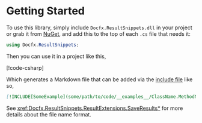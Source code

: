 # Getting Started

To use this library, simply include `Docfx.ResultSnippets.dll` in your project
or grab it from [NuGet](https://www.nuget.org/packages/Docfx.ResultSnippets/),
and add this to the top of each `.cs` file that needs it:

```C#
using Docfx.ResultSnippets;
```

Then you can use it in a project like this,

[!code-csharp[](../../Docfx.ResultSnippets.Tests/ResultExtensionsTests.cs#SaveResultsExample1)]

Which generates a Markdown file that can be added via
the [include file](https://dotnet.github.io/docfx/docs/markdown.html?tabs=linux%2Cdotnet#include-markdown-files)
like so,

```markdown
[!INCLUDE[SomeExample](some/path/to/code/__examples__/ClassName.MethodName.{Optional-PartName}.md)]
```

See <xref:Docfx.ResultSnippets.ResultExtensions.SaveResults*> for more details
about the file name format.
